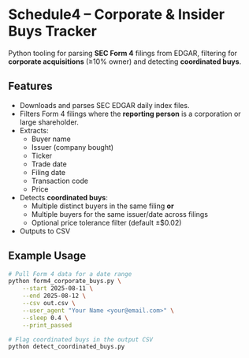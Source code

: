 # Schedule4 – Corporate & Insider Buys Tracker

Python tooling for parsing **SEC Form 4** filings from EDGAR, filtering for **corporate acquisitions** (≥10% owner) and detecting **coordinated buys**.

## Features
- Downloads and parses SEC EDGAR daily index files.
- Filters Form 4 filings where the **reporting person** is a corporation or large shareholder.
- Extracts:
  - Buyer name
  - Issuer (company bought)
  - Ticker
  - Trade date
  - Filing date
  - Transaction code
  - Price
- Detects **coordinated buys**:
  - Multiple distinct buyers in the same filing **or**
  - Multiple buyers for the same issuer/date across filings
  - Optional price tolerance filter (default ±$0.02)
- Outputs to CSV

## Example Usage
```bash
# Pull Form 4 data for a date range
python form4_corporate_buys.py \
    --start 2025-08-11 \
    --end 2025-08-12 \
    --csv out.csv \
    --user_agent "Your Name <your@email.com>" \
    --sleep 0.4 \
    --print_passed

# Flag coordinated buys in the output CSV
python detect_coordinated_buys.py
